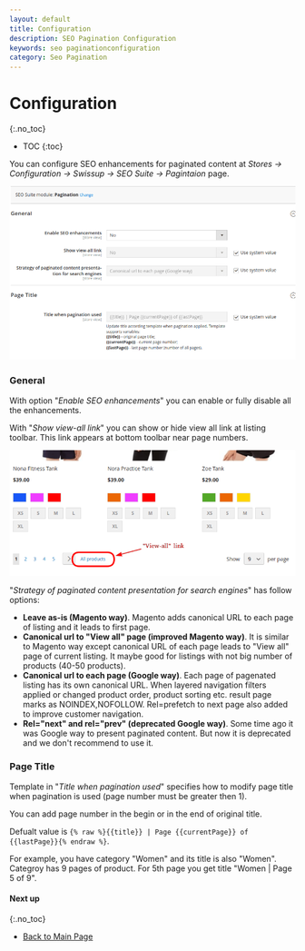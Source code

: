 ```yaml
---
layout: default
title: Configuration
description: SEO Pagination Configuration
keywords: seo paginationconfiguration
category: Seo Pagination
---
```


# Configuration
{:.no_toc}

* TOC
{:toc}

You can configure SEO enhancements for paginated content at
_Stores → Configuration → Swissup → SEO Suite → Pagintaion_ page.

![Settings](/images/m2/seo-pager/config-v4.png)

### General

With option "_Enable SEO enhancements_" you can enable or fully disable all the enhancements.

With "_Show view-all link_" you can show or hide view all link at listing toolbar. This link appears at bottom toolbar near page numbers.

![View all link example](/images/m2/seo-pager/view-all-link.png)

"_Strategy of paginated content presentation for search engines_" has follow options:

 -  **Leave as-is (Magento way)**. Magento adds canonical URL to each page of listing and it leads to first page.
 -  **Canonical url to "View all" page (improved Magento way)**. It is similar to Magento way except canonical URL of each page leads to "View all" page of current listing. It maybe good for listings with not big number of products (40-50 products).
 -  **Canonical url to each page (Google way)**. Each page of pagenated listing has its own canonical URL. When layered navigation filters applied or changed product order, product sorting etc. result page marks as NOINDEX,NOFOLLOW. Rel=prefetch to next page also added to improve customer navigation.
 -  **Rel="next" and rel="prev" (deprecated Google way)**. Some time ago it was Google way to present paginated content. But now it is deprecated and we don't recommend to use it.

### Page Title

Template in "_Title when pagination used_" specifies how to modify page title when pagination is used (page number must be greater then 1).

You can add page number in the begin or in the end of original title.

Defualt value is `{% raw %}{{title}} | Page {{currentPage}} of {{lastPage}}{% endraw %}`.

For example, you have category "Women" and its title is also "Women". Categroy has 9 pages of product. For 5th page you get title "Women &#124; Page 5 of 9".

#### Next up
{:.no_toc}

 -  [Back to Main Page](../)
